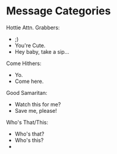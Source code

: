 Message Categories
===
Hottie Attn. Grabbers:
- ;)
- You're Cute.
- Hey baby, take a sip...

Come Hithers:
- Yo.
- Come here.

Good Samaritan:
- Watch this for me?
- Save me, please!

Who's That/This:
- Who's that?
- Who's this?
- 
